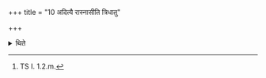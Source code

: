 +++
title = "10 अदित्यै रास्नासीति त्रिधातु"

+++

<details><summary>थिते</summary>

10. With adityai rāsnāsi[^1] he prepares a cord of three or five strands.  

[^1]: TS I. 1.2.m.
</details>
